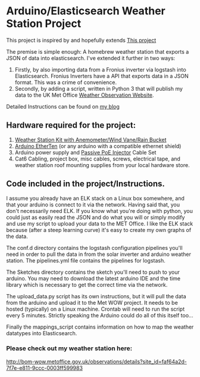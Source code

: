 # Arduino/Elasticsearch Weather Station Project

This project is inspired by and hopefully extends [This project](https://elastic.co/blog/arduino-based-home-weather-station-on-the-elastic-stack#sketch1) 

The premise is simple enough: A homebrew weather station that exports a JSON of data into elasticsearch. I've extended it further in two ways:
1. Firstly, by also importing data from a Fronius inverter via logstash into Elasticsearch. Fronius Inverters have a API that exports data in a JSON format. This was a crime of convenience. 
2. Secondly, by adding a script, written in Python 3 that will publish my data to the UK Met Office [Weather Observation Website](http://wow.metoffice.gov.uk/). 

Detailed Instructions can be found on [my blog](https://blog.warbel.net/index.php/2018/06/29/building-an-arduino-weather-station-with-elk-stack/)

## Hardware required for the project:
1. [Weather Station Kit with Anemometer/Wind Vane/Rain Bucket](https://www.dfrobot.com/wiki/index.php/Weather_Station_with_Anemometer/Wind_vane/Rain_bucket_SKU:SEN0186)
3. [Arduino EtherTen](https://www.freetronics.com.au/products/etherten) (or any arduino with a compatible ethernet shield)
4. Arduino power supply and [Passive PoE Injector](https://www.littlebirdelectronics.com.au/passive-poe-injector-cable-set) Cable Set
5. Cat6 Cabling, project box, misc cables, screws, electrical tape, and weather station roof mounting supplies from your local hardware store.

## Code included in the project/Instructions.

I assume you already have an ELK stack on a Linux box somewhere, and that your arduino is connect to it via the network. Having said that, you don't necessarily need ELK. If you know what you're doing with python, you could just as easily read the JSON and do what you will or simply modify and use my script to upload your data to the MET Office. I like the ELK stack because (after a steep learning curve) it's easy to create my own graphs of the data.

The conf.d directory contains the logstash configuration pipelines you'll need in order to pull the data in from the solar inverter and arduino weather station. The pipelines.yml file contains the pipelines for logstash.

The Sketches directory contains the sketch you'll need to push to your arduino. You may need to download the latest arduino IDE and the time library which is necessary to get the correct time via the network.

The upload_data.py script has its own instructions, but it will pull the data from the arduino and upload it to the Met WOW project. It needs to be hosted (typically) on a Linux machine. Crontab will need to run the script every 5 minutes. Strictly speaking the Arduino could do all of this itself too...

Finally the mappings_script contains information on how to map the weather datatypes into Elasticsearch.

### Please check out my weather station here:
http://bom-wow.metoffice.gov.uk/observations/details?site_id=faf64a2d-7f7e-e811-9ccc-0003ff599983
